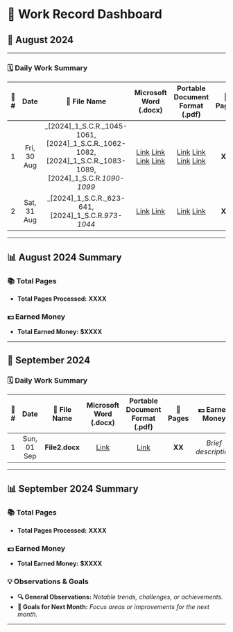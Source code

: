 # 🎯 **Work Record Dashboard**

## 📅 **August 2024**

---

### 🗓️ **Daily Work Summary**

| 🔢 **#** | **Date**          | 📁 **File Name**                                                                                                        | **Microsoft Word (.docx)**                                                                                      | **Portable Document Format (.pdf)**                                                                               | 📄 **Pages** | 💵 **Earned Money** |
|:-------:|:----------------:|:----------------------------------------------------------------------------------------------------------------------:|:---------------------------------------------------------------------------------------------------------------:|:----------------------------------------------------------------------------------------------------------------:|:------------:|:------------------:|
| 1       | Fri, 30 Aug       | _[2024]_1_S.C.R._1045-1061, [2024]_1_S.C.R._1062-1082, [2024]_1_S.C.R._1083-1089, [2024]_1_S.C.R._1090-1099_            | [Link](Files/[2024]_1_S.C.R._1045-1061.docx) [Link](Files/[2024]_1_S.C.R._1062-1082.docx) [Link](Files/[2024]_1_S.C.R._1083-1089.docx) [Link](Files/[2024]_1_S.C.R._1090-1099.docx) | [Link](Files/[2024]_1_S.C.R._1045-1061.pdf) [Link](Files/[2024]_1_S.C.R._1062-1082.pdf) [Link](Files/[2024]_1_S.C.R._1083-1089.pdf) [Link](Files/[2024]_1_S.C.R._1090-1099.pdf)  | **XX**       | _Brief description_ |
| 2       | Sat, 31 Aug       | _[2024]_1_S.C.R._623-641, [2024]_1_S.C.R._973-1044_                                                                     | [Link](Files/[2024]_1_S.C.R._623-641.docx) [Link](Files/[2024]_1_S.C.R._973-1044.docx)                                                              | [Link](Files/[2024]_1_S.C.R._623-641.pdf) [Link](Files/[2024]_1_S.C.R._973-1044.pdf)                                                                 | **XX**       | _Brief description_ |

---

## 📊 **August 2024 Summary**

### 📚 **Total Pages**
- **Total Pages Processed:** **XXXX**

### 💵 **Earned Money**
- **Total Earned Money:** **$XXXX**

---

## 📅 **September 2024**

### 🗓️ **Daily Work Summary**

| 🔢 **#** | **Date**          | 📁 **File Name**                 | **Microsoft Word (.docx)**  | **Portable Document Format (.pdf)** | 📄 **Pages** | 💵 **Earned Money**           |
|:-------:|:----------------:|:-------------------------------:|:----------------------------:|:------------------------------------:|:------------:|:---------------------------:|
| 1       | Sun, 01 Sep       | **File2.docx**                   | [Link](Files/File2.docx)     | [Link](Files/File2.pdf)              | **XX**       | _Brief description_         |

---

## 📊 **September 2024 Summary**

### 📚 **Total Pages**
- **Total Pages Processed:** **XXXX**

### 💵 **Earned Money**
- **Total Earned Money:** **$XXXX**

### 💡 **Observations & Goals**
- **🔍 General Observations:** _Notable trends, challenges, or achievements._
- **🎯 Goals for Next Month:** _Focus areas or improvements for the next month._

---

